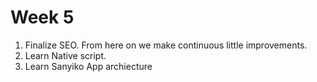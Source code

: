 # Week 5

1. Finalize SEO. From here on we make continuous little improvements.
2. Learn Native script.
3. Learn Sanyiko App archiecture 